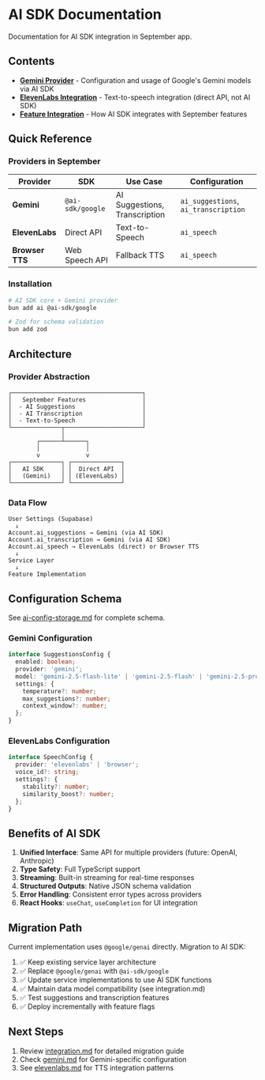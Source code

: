 # AI SDK Documentation

Documentation for AI SDK integration in September app.

## Contents

- [**Gemini Provider**](gemini.md) - Configuration and usage of Google's Gemini models via AI SDK
- [**ElevenLabs Integration**](elevenlabs.md) - Text-to-speech integration (direct API, not AI SDK)
- [**Feature Integration**](integration.md) - How AI SDK integrates with September features

## Quick Reference

### Providers in September

| Provider        | SDK              | Use Case                      | Configuration                        |
| --------------- | ---------------- | ----------------------------- | ------------------------------------ |
| **Gemini**      | `@ai-sdk/google` | AI Suggestions, Transcription | `ai_suggestions`, `ai_transcription` |
| **ElevenLabs**  | Direct API       | Text-to-Speech                | `ai_speech`                          |
| **Browser TTS** | Web Speech API   | Fallback TTS                  | `ai_speech`                          |

### Installation

```bash
# AI SDK core + Gemini provider
bun add ai @ai-sdk/google

# Zod for schema validation
bun add zod
```

## Architecture

### Provider Abstraction

```
┌─────────────────────────────────────┐
│   September Features                │
│  - AI Suggestions                   │
│  - AI Transcription                 │
│  - Text-to-Speech                   │
└──────────────┬──────────────────────┘
               │
        ┌──────┴──────┐
        │             │
        v             v
┌──────────────┐ ┌──────────────┐
│   AI SDK     │ │  Direct API  │
│   (Gemini)   │ │ (ElevenLabs) │
└──────────────┘ └──────────────┘
```

### Data Flow

```
User Settings (Supabase)
  ↓
Account.ai_suggestions → Gemini (via AI SDK)
Account.ai_transcription → Gemini (via AI SDK)
Account.ai_speech → ElevenLabs (direct) or Browser TTS
  ↓
Service Layer
  ↓
Feature Implementation
```

## Configuration Schema

See [ai-config-storage.md](../specs/ai-config-storage.md) for complete schema.

### Gemini Configuration

```typescript
interface SuggestionsConfig {
  enabled: boolean;
  provider: 'gemini';
  model: 'gemini-2.5-flash-lite' | 'gemini-2.5-flash' | 'gemini-2.5-pro';
  settings: {
    temperature?: number;
    max_suggestions?: number;
    context_window?: number;
  };
}
```

### ElevenLabs Configuration

```typescript
interface SpeechConfig {
  provider: 'elevenlabs' | 'browser';
  voice_id?: string;
  settings?: {
    stability?: number;
    similarity_boost?: number;
  };
}
```

## Benefits of AI SDK

1. **Unified Interface**: Same API for multiple providers (future: OpenAI, Anthropic)
2. **Type Safety**: Full TypeScript support
3. **Streaming**: Built-in streaming for real-time responses
4. **Structured Outputs**: Native JSON schema validation
5. **Error Handling**: Consistent error types across providers
6. **React Hooks**: `useChat`, `useCompletion` for UI integration

## Migration Path

Current implementation uses `@google/genai` directly. Migration to AI SDK:

1. ✅ Keep existing service layer architecture
2. ✅ Replace `@google/genai` with `@ai-sdk/google`
3. ✅ Update service implementations to use AI SDK functions
4. ✅ Maintain data model compatibility (see integration.md)
5. ✅ Test suggestions and transcription features
6. ✅ Deploy incrementally with feature flags

## Next Steps

1. Review [integration.md](integration.md) for detailed migration guide
2. Check [gemini.md](gemini.md) for Gemini-specific configuration
3. See [elevenlabs.md](elevenlabs.md) for TTS integration patterns
